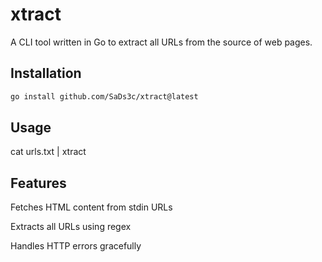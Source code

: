 # xtract

A CLI tool written in Go to extract all URLs from the source of web pages.

## Installation

```bash
go install github.com/SaDs3c/xtract@latest
```

## Usage

cat urls.txt | xtract

## Features

Fetches HTML content from stdin URLs

Extracts all URLs using regex

Handles HTTP errors gracefully

